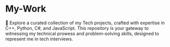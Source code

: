 # My-Work
🚀 Explore a curated collection of my Tech projects, crafted with expertise in C++, Python, C#, and JavaScript. This repository is your gateway to witnessing my technical prowess and problem-solving skills, designed to represent me in tech interviews.
                                                                    
